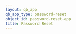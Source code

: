```yaml
---
layout: qb_app
qb_app_type: password-reset
object_id: password-reset-app
title: Password Reset
---
```

